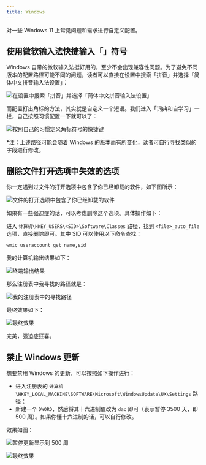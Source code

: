 ```yaml
---
title: Windows
---
```


对一些 Windows 11 上常见问题和需求进行自定义配置。

## 使用微软输入法快捷输入「」符号

Windows 自带的微软输入法挺好用的，至少不会出现兼容性问题。为了避免不同版本的配置路径可能不同的问题，读者可以直接在设置中搜索「拼音」并选择「简体中文拼音输入法设置」：

![在设置中搜索「拼音」并选择「简体中文拼音输入法设置」](https://cdn.dwj601.cn/images/20250928113051186.png)

而配置打出角标的方法，其实就是自定义一个短语。我们进入「词典和自学习」一栏，自己按照习惯配置一下就可以了：

![按照自己的习惯定义角标符号的快捷键](https://cdn.dwj601.cn/images/20250928113223799.png)

*注：上述路径可能会随着 Windows 的版本而有所变化，读者可自行寻找类似的字段进行修改。

## 删除文件打开选项中失效的选项

你一定遇到过文件的打开选项中包含了你已经卸载的软件，如下图所示：

![文件的打开选项中包含了你已经卸载的软件](https://cdn.dwj601.cn/images/20250928102727735.png)

如果有一些强迫症的话，可以考虑删除这个选项。具体操作如下：

进入 `计算机\HKEY_USERS\<SID>\Software\Classes` 路径，找到 `<file>_auto_file` 选项，直接删除即可。其中 SID 可以使用以下命令查找：

```bash
wmic useraccount get name,sid
```

我的计算机输出结果如下：

![终端输出结果](https://cdn.dwj601.cn/images/20250319124515341.png)

那么注册表中我寻找的路径就是：

![我的注册表中的寻找路径](https://cdn.dwj601.cn/images/20250319124608769.png)

最终效果如下：

![最终效果](https://cdn.dwj601.cn/images/20250928111612988.png)

完美，强迫症狂喜。

## 禁止 Windows 更新

想要禁用 Windows 的更新，可以按照如下操作进行：

- 进入注册表的 `计算机\HKEY_LOCAL_MACHINE\SOFTWARE\Microsoft\WindowsUpdate\UX\Settings` 路径；
- 新建一个 `DWORD`，然后将其十六进制值改为 `dac` 即可（表示暂停 3500 天，即 500 周）。如果你懂十六进制的话，可以自行修改。

效果如图：

![暂停更新显示到 500 周](https://cdn.dwj601.cn/images/20250928102032578.png)

![最终效果](https://cdn.dwj601.cn/images/20250928102407969.png)
